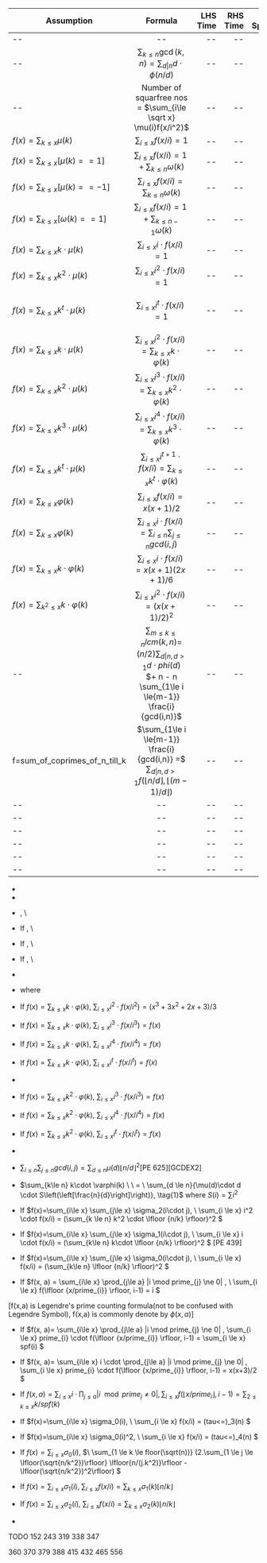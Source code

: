 

| Assumption       | Formula                     | LHS Time  | RHS Time  | LHS Space  | RHS Space|Remarks|
| -------------    |:---------------------------:| ---------:| ---------:|-----------:|---------:|------:|
| --|--|--|--|--|--|
| --|$\sum_{k\le n} \gcd(k,n) = \sum_{d\|n} d\cdot\phi(n/d)$|--|--|--|--|--|
| --|Number of  squarfree nos = $\sum_{i\le \sqrt x} \mu(i)f(x/i^2)$|--|--|--|--|--|
| $f(x)=\sum_{k\le x} \mu(k)$|$\sum_{i\le x} f(x/i)=1$|--|--|--|--|--|
| $f(x)=\sum_{k\le x} [\mu(k)==1]$|$\sum_{i\le x} f(x/i) = 1 + \sum_{k \le n} \omega(k)$|--|--|--|--|--|
| $f(x)=\sum_{k\le x} [\mu(k)==-1]$|$\sum_{i\le x} f(x/i) = \sum_{k \le n} \omega(k)$|--|--|--|--|--|
| $f(x)=\sum_{k\le x} [\omega(k)==1]$|$\sum_{i\le x} f(x/i) = 1 + \sum_{k \le n-1} \omega(k)$|--|--|--|--|--|
| $f(x)=\sum_{k\le x} k \cdot \mu(k)$|$\sum_{i\le x} i \cdot f(x/i)=1$|--|--|--|--|--|
| $f(x)=\sum_{k\le x} k^2 \cdot \mu(k)$|$\sum_{i\le x} i^2 \cdot f(x/i)=1$|--|--|--|--|--|
| $f(x)=\sum_{k\le x} k^t \cdot \mu(k)$|$\sum_{i\le x} i^t \cdot f(x/i)=1$|--|--|--|--|holds for any arbitary integer $t$|
| $f(x)=\sum_{k\le x} k \cdot \mu(k)$|$\sum_{i\le x} i^2 \cdot f(x/i)=\sum_{k\le x} k\cdot\varphi(k)$|--|--|--|--|
| $f(x)=\sum_{k\le x} k^2 \cdot \mu(k)$|$\sum_{i\le x} i^3 \cdot f(x/i)=\sum_{k\le x} k^2\cdot\varphi(k)$|--|--|--|--|
| $f(x)=\sum_{k\le x} k^3 \cdot \mu(k)$|$\sum_{i\le x} i^4 \cdot f(x/i)=\sum_{k\le x} k^3\cdot\varphi(k)$|--|--|--|--|
| $f(x)=\sum_{k\le x} k^t \cdot \mu(k)$|$\sum_{i\le x} i^{t+1} \cdot f(x/i)=\sum_{k\le x} k^t\cdot\varphi(k)$|--|--|--|--|holds for any arbitary integer $t$|
| $f(x)=\sum_{k\le x} \varphi(k)$|$\sum_{i \le x}f(x/i)=x(x+1)/2$ |--|--|--|--|--|
| $f(x)=\sum_{k\le x} \varphi(k)$|$\sum_{i \le x} i \cdot f(x/i)=\sum_{i\le n}\sum_{j\le n} gcd(i,j)$|--|--|--|--|[PE 625][GCDEX2][PE351]|
| $f(x)=\sum_{k\le x} k\cdot\varphi(k)$ |$\sum_{i \le x} i \cdot f(x/i)=x(x+1)(2x+1)/6$|--|--|--|--|[PE 448]|
| $f(x)=\sum_{k^2\le x} k\cdot\varphi(k)$|$\sum_{i \le x} i^2 \cdot f(x/i)=(x(x+1)/2)^2$|--|--|--|--|--|
| --|$\sum_{m\le k\le n} lcm(k,n) =$ <br /> $(n/2) \sum_{d\|n, d > 1} d \cdot phi(d)$ <br /> $+ n - n \sum_{1\le i \le{m-1}} \frac{i}{gcd(i,n)}$|--|--|--|--|[ADDLCM]|
| f=sum_of_coprimes_of_n_till_k|$\sum_{1\le i \le{m-1}} \frac{i}{gcd(i,n)} =$ <br /> $\sum_{d\|n, d > 1} f(\lfloor {n/d} \rfloor, \lfloor {(m-1)/d} \rfloor)$|--|--|--|--|[ADDLCM]|
| --|--|--|--|--|--|--|
| --|--|--|--|--|--|--|
| --|--|--|--|--|--|--|
| --|--|--|--|--|--|--|
| --|--|--|--|--|--|--|
| --|--|--|--|--|--|--|

- 
- 
- , \ 
- If , \ 
- If , \ 
- If , \ 
- 
-  where 
- If $f(x)=\sum_{k\le x} k\cdot\varphi(k), \ \sum_{i \le x} i^2 \cdot f(x/i^2)=(x^3+3x^2+2x+3)/3$
- If $f(x)=\sum_{k\le x} k\cdot\varphi(k), \ \sum_{i \le x} i^3 \cdot f(x/i^3)=f(x)$
- If $f(x)=\sum_{k\le x} k\cdot\varphi(k), \ \sum_{i \le x} i^4 \cdot f(x/i^4)=f(x)$
- If $f(x)=\sum_{k\le x} k\cdot\varphi(k), \ \sum_{i \le x} i^t \cdot f(x/i^t)=f(x)$
- 
- If $f(x)=\sum_{k\le x} k^2\cdot\varphi(k), \ \sum_{i \le x} i^3 \cdot f(x/i^3)=f(x)$
- If $f(x)=\sum_{k\le x} k^2\cdot\varphi(k), \ \sum_{i \le x} i^4 \cdot f(x/i^4)=f(x)$
- If $f(x)=\sum_{k\le x} k^2\cdot\varphi(k), \ \sum_{i \le x} i^t \cdot f(x/i^t)=f(x)$
- 


- $\sum_{i\le n}\sum_{j\le n} gcd(i,j) = \sum_{d\le n} \mu(d)\lfloor n/d \rfloor ^2$[PE 625][GCDEX2]
 


- $\sum_{k\le n} k\cdot \varphi(k) \ \ = \ \sum_{d \le n}{\mu(d)\cdot d \cdot S\left(\left[\frac{n}{d}\right]\right)}, \tag{1}$  where $S(i)=\sum i^2$

-  If $f(x)=\sum_{i\le x} \sum_{j\le x} \sigma_2(i\cdot j),  \ \sum_{i \le x} i^2 \cdot f(x/i) = (\sum_{k \le n} k^2 \cdot \lfloor {n/k} \rfloor)^2 $
-  If $f(x)=\sum_{i\le x} \sum_{j\le x} \sigma_1(i\cdot j),  \ \sum_{i \le x} i \cdot f(x/i) = (\sum_{k\le n} k\cdot \lfloor {n/k} \rfloor)^2 $
[PE 439]
-  If $f(x)=\sum_{i\le x} \sum_{j\le x} \sigma_0(i\cdot j),  \ \sum_{i \le x} f(x/i) = (\sum_{k\le n} \lfloor {n/k} \rfloor)^2 $

- If $f(x, a) = \sum_{i\le x} \prod_{j\le a} |i \mod prime_{j} \ne 0| , \ \sum_{i \le x} f(\lfloor {x/prime_{i}} \rfloor, i-1) = i $ 

[f(x,a) is Legendre's prime counting formula(not to be confused with Legendre Symbol), f(x,a) is commonly denote by $\phi(x,a)$]

- If $f(x, a)= \sum_{i\le x} \prod_{j\le a} |i \mod prime_{j} \ne 0| , \sum_{i \le x}  prime_{i} \cdot f(\lfloor {x/prime_{i}} \rfloor, i-1) = \sum_{i \le x} spf(i) $

- If $f(x, a)= \sum_{i\le x} i \cdot \prod_{j\le a} |i \mod prime_{j} \ne 0| , \sum_{i \le x}  prime_{i} \cdot f(\lfloor {x/prime_{i}} \rfloor, i-1) = x(x+3)/2 $

- If $f(x, a)= \sum_{i\le x} i \cdot \prod_{j\le a} |i \mod prime_{j} \ne 0| , \sum_{i \le x} f(\lfloor {x/prime_{i}} \rfloor, i-1) = \sum_{2 \le k \le x} k/spf(k)$


-  If $f(x)=\sum_{i\le x} \sigma_0(i),  \ \sum_{i \le x} f(x/i) = \(tau<=)_3(n)	 $
-  If $f(x)=\sum_{i\le x} \sigma_0(i)^2,  \ \sum_{i \le x} f(x/i) = \(tau<=)_4(n)	 $
-  If $f(x)=\sum_{i\le x} \sigma_0(i)$,  $\ \sum_{1 \le k \le floor(\sqrt(n))} (2.\sum_{1 \le j \le \lfloor(\sqrt{n/k^2})\rfloor} \lfloor{n/(j.k^2)}\rfloor - \lfloor(\sqrt{n/k^2})^2\rfloor)	 $
-  If $f(x)=\sum_{i\le x} \sigma_1(i),  \ \sum_{i\le x} f(x/i)= \sum_{k\le x}\sigma_1(k)\lfloor{n/k}\rfloor$
-  If $f(x)=\sum_{i\le x} \sigma_2(i),  \ \sum_{i\le x} f(x/i)= \sum_{k\le x}\sigma_2(k)\lfloor{n/k}\rfloor$
-  
TODO
152
243
319
338
347

360
370
379
388
415
432
465
556

